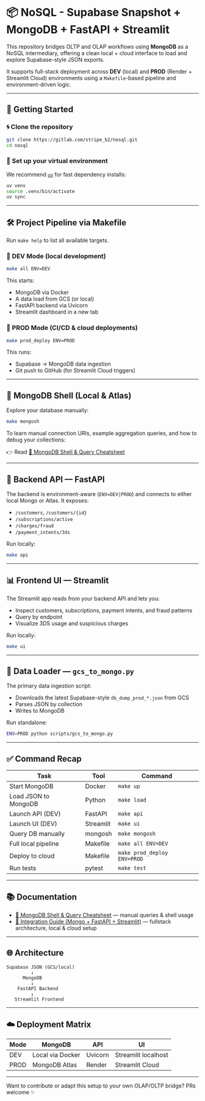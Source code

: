 # 📦 NoSQL - Supabase Snapshot + MongoDB + FastAPI + Streamlit

This repository bridges OLTP and OLAP workflows using **MongoDB** as a NoSQL intermediary, offering a clean local + cloud interface to load and explore Supabase-style JSON exports.

It supports full-stack deployment across **DEV** (local) and **PROD** (Render + Streamlit Cloud) environments using a `Makefile`-based pipeline and environment-driven logic.

---

## 🚀 Getting Started

### 🌀 Clone the repository

```bash
git clone https://gitlab.com/stripe_b2/nosql.git
cd nosql
````

### 🐍 Set up your virtual environment

We recommend [`uv`](https://github.com/astral-sh/uv) for fast dependency installs:

```bash
uv venv
source .venv/bin/activate
uv sync
```

---

## 🛠️ Project Pipeline via Makefile

Run `make help` to list all available targets.

### 🔧 DEV Mode (local development)

```bash
make all ENV=DEV
```

This starts:

* MongoDB via Docker
* A data load from GCS (or local)
* FastAPI backend via Uvicorn
* Streamlit dashboard in a new tab

### 🚀 PROD Mode (CI/CD & cloud deployments)

```bash
make prod_deploy ENV=PROD
```

This runs:

* Supabase → MongoDB data ingestion
* Git push to GitHub (for Streamlit Cloud triggers)

---

## 🧠 MongoDB Shell (Local & Atlas)

Explore your database manually:

```bash
make mongosh
```

To learn manual connection URIs, example aggregation queries, and how to debug your collections:

👉 Read [📄 MongoDB Shell & Query Cheatsheet](docs/mongosh_guide.md)

---

## 🔌 Backend API — FastAPI

The backend is environment-aware (`ENV=DEV|PROD`) and connects to either local Mongo or Atlas. It exposes:

* `/customers`, `/customers/{id}`
* `/subscriptions/active`
* `/charges/fraud`
* `/payment_intents/3ds`

Run locally:

```bash
make api
```

---

## 📊 Frontend UI — Streamlit

The Streamlit app reads from your backend API and lets you:

* Inspect customers, subscriptions, payment intents, and fraud patterns
* Query by endpoint
* Visualize 3DS usage and suspicious charges

Run locally:

```bash
make ui
```

---

## 📜 Data Loader — `gcs_to_mongo.py`

The primary data ingestion script:

* Downloads the latest Supabase-style `db_dump_prod_*.json` from GCS
* Parses JSON by collection
* Writes to MongoDB

Run standalone:

```bash
ENV=PROD python scripts/gcs_to_mongo.py
```

---

## ✅ Command Recap

| Task                 | Tool      | Command                     |
| -------------------- | --------- | --------------------------- |
| Start MongoDB        | Docker    | `make up`                   |
| Load JSON to MongoDB | Python    | `make load`                 |
| Launch API (DEV)     | FastAPI   | `make api`                  |
| Launch UI (DEV)      | Streamlit | `make ui`                   |
| Query DB manually    | mongosh   | `make mongosh`              |
| Full local pipeline  | Makefile  | `make all ENV=DEV`          |
| Deploy to cloud      | Makefile  | `make prod_deploy ENV=PROD` |
| Run tests            | pytest    | `make test`                 |

---

## 📚 Documentation

* [🥪 MongoDB Shell & Query Cheatsheet](docs/mongosh_guide.md) — manual queries & shell usage
* [💃 Integration Guide (Mongo + FastAPI + Streamlit)](docs/streamlit.md) — fullstack architecture, local & cloud setup

---

## 🌐 Architecture

```
Supabase JSON (GCS/local)
         ↓
      MongoDB
         ↓
    FastAPI Backend
         ↓
   Streamlit Frontend
```

---

## ☁️ Deployment Matrix

| Mode | MongoDB          | API     | UI                  |
| ---- | ---------------- | ------- | ------------------- |
| DEV  | Local via Docker | Uvicorn | Streamlit localhost |
| PROD | MongoDB Atlas    | Render  | Streamlit Cloud     |

---

Want to contribute or adapt this setup to your own OLAP/OLTP bridge? PRs welcome ✨

